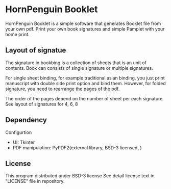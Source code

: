 # HornPenguin Booklet

HornPenguin Booklet is a simple software that generates Booklet file from your own pdf.
Print your own book signatures and simple Pamplet with your home print.

## Layout of signatue

The signature in bookbing is a collection of sheets that is an unit of contents.
Book can consists of single signature or multiple signatures. 

For single sheet binding, for example traditional asian binding, you just print manuscript with double side print option
and bind them. However, for folded signature, you need to rearrange the pages of the pdf.


The order of the pages depend on the number of sheet per each signature. 
See layout of signatures for 4, 6, 8


## Dependency

Configurtion

* UI: Tkinter
* PDF manipulation: PyPDF2(external library, BSD-3 licensed, )


## License

This program distributed under BSD-3 license
See detail license text in "LICENSE" file in repository.

